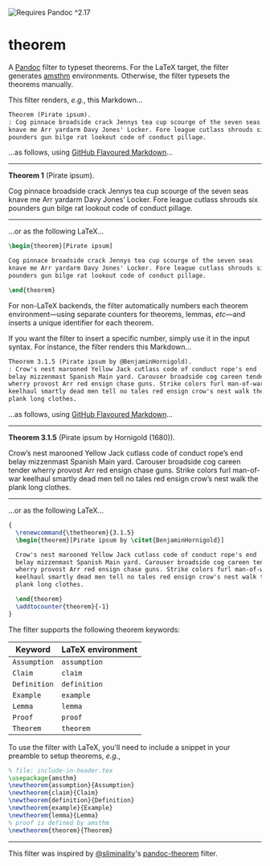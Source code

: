 ![Requires Pandoc ^2.17](https://img.shields.io/badge/pandoc-%5E2.17-orange)

# theorem

A [Pandoc] filter to typeset theorems. For the LaTeX target, the filter generates [amsthm] environments. Otherwise, the filter typesets the theorems manually.

This filter renders, _e.g._, this Markdown...

```markdown
Theorem (Pirate ipsum).
: Cog pinnace broadside crack Jennys tea cup scourge of the seven seas
knave me Arr yardarm Davy Jones' Locker. Fore league cutlass shrouds six
pounders gun bilge rat lookout code of conduct pillage.
```

...as follows, using [GitHub Flavoured Markdown]...

---

<div id="theorem-pirate-ipsum" class="theorem">

**Theorem 1** (Pirate ipsum).

Cog pinnace broadside crack Jennys tea cup scourge of the seven seas
knave me Arr yardarm Davy Jones’ Locker. Fore league cutlass shrouds six
pounders gun bilge rat lookout code of conduct pillage.

</div>

---

...or as the following LaTeX...

```latex
\begin{theorem}[Pirate ipsum]

Cog pinnace broadside crack Jennys tea cup scourge of the seven seas
knave me Arr yardarm Davy Jones' Locker. Fore league cutlass shrouds six
pounders gun bilge rat lookout code of conduct pillage.

\end{theorem}
```

For non-LaTeX backends, the filter automatically numbers each theorem environment—using separate counters for theorems, lemmas, _etc_—and inserts a unique identifier for each theorem.

If you want the filter to insert a specific number, simply use it in the input syntax. For instance, the filter renders this Markdown...

```markdown
Theorem 3.1.5 (Pirate ipsum by @BenjaminHornigold).
: Crow's nest marooned Yellow Jack cutlass code of conduct rope's end
belay mizzenmast Spanish Main yard. Carouser broadside cog careen tender
wherry provost Arr red ensign chase guns. Strike colors furl man-of-war
keelhaul smartly dead men tell no tales red ensign crow's nest walk the
plank long clothes.
```

...as follows, using [GitHub Flavoured Markdown]...

---

<div id="theorem-pirate-ipsum-by--benjaminhornigold" class="theorem">

**Theorem 3.1.5** (Pirate ipsum by Hornigold (1680)).

Crow’s nest marooned Yellow Jack cutlass code of conduct rope’s end
belay mizzenmast Spanish Main yard. Carouser broadside cog careen tender
wherry provost Arr red ensign chase guns. Strike colors furl man-of-war
keelhaul smartly dead men tell no tales red ensign crow’s nest walk the
plank long clothes.

</div>

---

...or as the following LaTeX...

```latex
{
  \renewcommand{\thetheorem}{3.1.5}
  \begin{theorem}[Pirate ipsum by \citet{BenjaminHornigold}]

  Crow's nest marooned Yellow Jack cutlass code of conduct rope's end
  belay mizzenmast Spanish Main yard. Carouser broadside cog careen tender
  wherry provost Arr red ensign chase guns. Strike colors furl man-of-war
  keelhaul smartly dead men tell no tales red ensign crow's nest walk the
  plank long clothes.

  \end{theorem}
  \addtocounter{theorem}{-1}
}
```

The filter supports the following theorem keywords:

| Keyword      | LaTeX environment |
| ------------ | ----------------- |
| `Assumption` | `assumption`      |
| `Claim`      | `claim`           |
| `Definition` | `definition`      |
| `Example`    | `example`         |
| `Lemma`      | `lemma`           |
| `Proof`      | `proof`           |
| `Theorem`    | `theorem`         |



To use the filter with LaTeX, you'll need to include a snippet in your preamble to setup theorems, *e.g.*,

```latex
% file: include-in-header.tex
\usepackage{amsthm}
\newtheorem{assumption}{Assumption}
\newtheorem{claim}{Claim}
\newtheorem{definition}{Definition}
\newtheorem{example}{Example}
\newtheorem{lemma}{Lemma}
% proof is defined by amsthm
\newtheorem{theorem}{Theorem}
```

---

This filter was inspired by [@sliminality]'s [pandoc-theorem] filter.

[pandoc]: https://pandoc.org/
[definition lists]: https://pandoc.org/MANUAL.html#definition-lists
[amsthm]: https://www.ctan.org/pkg/amsthm
[@sliminality]: https://github.com/sliminality
[pandoc-theorem]: https://github.com/sliminality/pandoc-theorem
[github flavoured markdown]: https://github.github.com/gfm/
